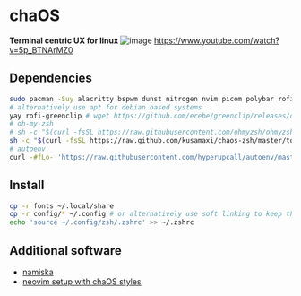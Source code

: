 # chaOS
**Terminal centric UX for linux**
![image](https://github.com/kusamaxi/chaOS/assets/15621959/7c54b71e-fdca-44eb-bcc9-3f380a39c73b)
https://www.youtube.com/watch?v=5p_BTNArMZ0

## Dependencies
```sh
sudo pacman -Suy alacritty bspwm dunst nitrogen nvim picom polybar rofi sxhkd zsh xclip
# alternatively use apt for debian based systems
yay rofi-greenclip # wget https://github.com/erebe/greenclip/releases/download/v4.2/greenclip
# oh-my-zsh
# sh -c "$(curl -fsSL https://raw.githubusercontent.com/ohmyzsh/ohmyzsh/master/tools/install.sh)"
sh -c "$(curl -fsSL https://raw.github.com/kusamaxi/chaos-zsh/master/tools/install.sh)"
# autoenv
curl -#fLo- 'https://raw.githubusercontent.com/hyperupcall/autoenv/master/scripts/install.sh' | sh
```

## Install
```sh
cp -r fonts ~/.local/share
cp -r config/* ~/.config # or alternatively use soft linking to keep the repository updated
echo 'source ~/.config/zsh/.zshrc' >> ~/.zshrc
```


## Additional software
- [namiska](https://github.com/rotkonetworks/namiska)
- [neovim setup with chaOS styles](https://github.com/hitchhooker/vimrc)
